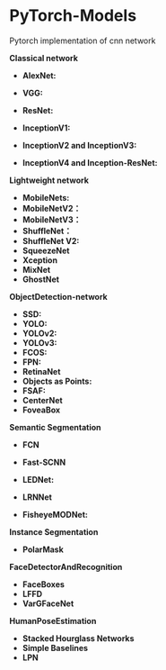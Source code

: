 # PyTorch-Models
Pytorch implementation of cnn network




**Classical network** 

- **AlexNet:**

- **VGG:**

- **ResNet:** 

- **InceptionV1:**

- **InceptionV2 and InceptionV3:**

- **InceptionV4 and Inception-ResNet:**



**Lightweight network**

- **MobileNets:**
- **MobileNetV2：**
- **MobileNetV3：**
- **ShuffleNet：**
- **ShuffleNet V2:**
- **SqueezeNet**
- **Xception**
- **MixNet**
- **GhostNet**



**ObjectDetection-network**

- **SSD:**
- **YOLO:**
- **YOLOv2:**
- **YOLOv3:**
- **FCOS:**
- **FPN:**
- **RetinaNet**
- **Objects as Points:**
- **FSAF:**
- **CenterNet**
- **FoveaBox**



**Semantic Segmentation**

- **FCN**

- **Fast-SCNN**

- **LEDNet:**

- **LRNNet**

- **FisheyeMODNet:**

  

**Instance Segmentation** 

- **PolarMask** 

  

**FaceDetectorAndRecognition**

- **FaceBoxes**
- **LFFD**
- **VarGFaceNet**



**HumanPoseEstimation**

- **Stacked Hourglass Networks**
- **Simple Baselines**
- **LPN**
